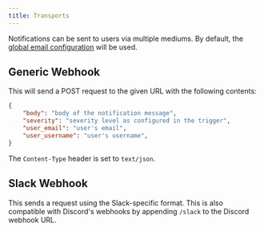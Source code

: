 ```yaml
---
title: Transports
---
```


Notifications can be sent to users via multiple mediums. By default, the [global email configuration](../installation/docker-compose#email-configuration-optional-but-recommended) will be used.

## Generic Webhook

This will send a POST request to the given URL with the following contents:

```json
{
    "body": "body of the notification message",
    "severity": "severity level as configured in the trigger",
    "user_email": "user's email",
    "user_username": "user's username",
}
```

The `Content-Type` header is set to `text/json`.

## Slack Webhook

This sends a request using the Slack-specific format. This is also compatible with Discord's webhooks by appending `/slack` to the Discord webhook URL.
